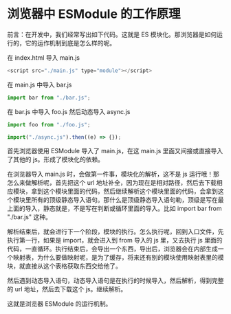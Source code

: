 # 浏览器中 ESModule 的工作原理

前言：在开发中，我们经常写出如下代码。这就是 ES 模块化。那浏览器是如何运行的，它的运作机制到底是怎么样的呢。

在 index.html 导入 main.js

```js
<script src="./main.js" type="module"></script>
```

在 main.js 中导入 bar.js

```js
import bar from "./bar.js";
```

在 bar.js 中导入 foo.js 然后动态导入 async.js

```js
import foo from "./foo.js";

import("./async.js").then((e) => {});
```

首先浏览器使用 ESModule 导入了 main.js，在这 main.js 里面又间接或直接导入了其他的 js。形成了模块化的依赖。

在浏览器导入 main.js 时，会做第一件事，模块化的解析，这不是 js 运行哦！那怎么来做解析呢，首先把这个 url 地址补全，因为现在是相对路径，然后去下载相应模块，拿到这个模块里面的代码，然后继续解析这个模块里面的代码，会拿到这个模块里所有的顶级静态导入语句。那什么是顶级静态导入语句勒，顶级是写在最上面的导入，静态就是，不是写在判断或循环里面的导入。比如 import bar from "./bar.js" 这种。

解析结束后，就会进行下一个阶段，模块的执行。怎么执行呢，回到入口文件，先执行第一行，如果是 import，就会进入到 from 导入的 js 里，又去执行 js 里面的代码，一直循环。执行结束后，会导出一个东西，导出后，浏览器会在内部生成一个映射表，为什么要做映射呢，是为了缓存，将来还有别的模块使用映射表里的模块，就直接从这个表格获取东西交给他了。

然后遇到动态导入语句，动态导入语句是在执行的时候导入，然后解析，得到完整的 url 地址，然后去下载这个 js。继续解析。

这就是浏览器 ESModule 的运行机制。

